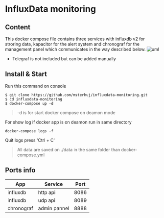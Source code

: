 # InfluxData monitoring

## Content
This docker compose file contains three services with influxdb v2 for stroring data, kapacitor for the alert system and chronograf for the management panel which communicates in the way described below.
![uml](https://www.influxdata.com/wp-content/uploads/InfluxData-Kapasitor.png)
* Telegraf is not included but can be added manually

## Install & Start
Run this command on console
```
$ git clone https://github.com/msterhuj/influxdata-monitoring.git
$ cd influxdata-monitoring
$ docker-compose up -d
```
> -d is for start docker compose on deamon mode

For show log if docker app is on deamon run in same directory 
```
docker-compose logs -f
```
Quit logs press 'Ctrl + C'

> All data are saved on ./data in the same folder than docker-compose.yml

## Ports info
|    App     |    Service   | Port |
|------------|--------------|------|
|  influxdb  |   http api   | 8086 |
|  influxdb  |   udp api    | 8089 |
| chronograf | admin pannel | 8888 |

